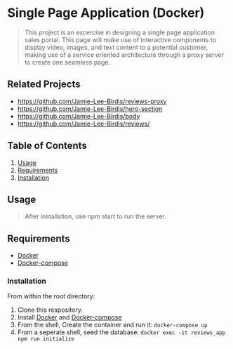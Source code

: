 # Single Page Application (Docker)


> This project is an excercise in designing a single page application sales portal. This page will make use of interactive components to display video, images, and text content to a potential customer, making use of a service oriented architecture through a proxy server to create one seamless page.

## Related Projects

  - https://github.com/Jamie-Lee-Birdis/reviews-proxy
  - https://github.com/Jamie-Lee-Birdis/hero-section
  - https://github.com/Jamie-Lee-Birdis/body
  - https://github.com/Jamie-Lee-Birdis/reviews/

## Table of Contents

1. [Usage](#Usage)
1. [Requirements](#requirements)
1. [Installation](#installation)

## Usage
> After installation, use npm start to run the server.

## Requirements

- [Docker](https://docs.docker.com/engine/install/)
- [Docker-compose](https://docs.docker.com/compose/install/)

### Installation

From within the root directory:


1. Clone this respository.
1. Install [Docker](https://docs.docker.com/engine/install/) and [Docker-compose](https://docs.docker.com/compose/install/)
1. From the shell, Create the container and run it: ```docker-compose up```
1. From a seperate shell, seed the database: ```docker exec -it reviews_app npm run initialize```
